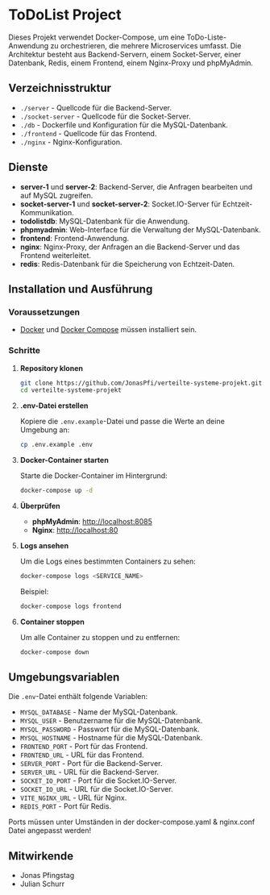 # ToDoList Project

Dieses Projekt verwendet Docker-Compose, um eine ToDo-Liste-Anwendung zu orchestrieren, die mehrere Microservices umfasst. Die Architektur besteht aus Backend-Servern, einem Socket-Server, einer Datenbank, Redis, einem Frontend, einem Nginx-Proxy und phpMyAdmin.

## Verzeichnisstruktur

- `./server` - Quellcode für die Backend-Server.
- `./socket-server` - Quellcode für die Socket-Server.
- `./db` - Dockerfile und Konfiguration für die MySQL-Datenbank.
- `./frontend` - Quellcode für das Frontend.
- `./nginx` - Nginx-Konfiguration.

## Dienste

- **server-1** und **server-2**: Backend-Server, die Anfragen bearbeiten und auf MySQL zugreifen.
- **socket-server-1** und **socket-server-2**: Socket.IO-Server für Echtzeit-Kommunikation.
- **todolistdb**: MySQL-Datenbank für die Anwendung.
- **phpmyadmin**: Web-Interface für die Verwaltung der MySQL-Datenbank.
- **frontend**: Frontend-Anwendung.
- **nginx**: Nginx-Proxy, der Anfragen an die Backend-Server und das Frontend weiterleitet.
- **redis**: Redis-Datenbank für die Speicherung von Echtzeit-Daten.

## Installation und Ausführung

### Voraussetzungen

- [Docker](https://www.docker.com/get-started) und [Docker Compose](https://docs.docker.com/compose/install/) müssen installiert sein.

### Schritte

1. **Repository klonen**

   ```bash
   git clone https://github.com/JonasPfi/verteilte-systeme-projekt.git
   cd verteilte-systeme-projekt
   ```

2. **.env-Datei erstellen**

   Kopiere die `.env.example`-Datei und passe die Werte an deine Umgebung an:

   ```bash
   cp .env.example .env
   ```

3. **Docker-Container starten**

   Starte die Docker-Container im Hintergrund:

   ```bash
   docker-compose up -d
   ```

4. **Überprüfen**

   - **phpMyAdmin**: [http://localhost:8085](http://localhost:8085)
   - **Nginx**: [http://localhost:80](http://localhost:80)

5. **Logs ansehen**

   Um die Logs eines bestimmten Containers zu sehen:

   ```bash
   docker-compose logs <SERVICE_NAME>
   ```

   Beispiel:

   ```bash
   docker-compose logs frontend
   ```

6. **Container stoppen**

   Um alle Container zu stoppen und zu entfernen:

   ```bash
   docker-compose down
   ```

## Umgebungsvariablen

Die `.env`-Datei enthält folgende Variablen:

- `MYSQL_DATABASE` - Name der MySQL-Datenbank.
- `MYSQL_USER` - Benutzername für die MySQL-Datenbank.
- `MYSQL_PASSWORD` - Passwort für die MySQL-Datenbank.
- `MYSQL_HOSTNAME` - Hostname für die MySQL-Datenbank.
- `FRONTEND_PORT` - Port für das Frontend.
- `FRONTEND_URL` - URL für das Frontend.
- `SERVER_PORT` - Port für die Backend-Server.
- `SERVER_URL` - URL für die Backend-Server.
- `SOCKET_IO_PORT` - Port für die Socket.IO-Server.
- `SOCKET_IO_URL` - URL für die Socket.IO-Server.
- `VITE_NGINX_URL` - URL für Nginx.
- `REDIS_PORT` - Port für Redis.

Ports müssen unter Umständen in der docker-compose.yaml & nginx.conf Datei angepasst werden!

## Mitwirkende

- Jonas Pfingstag 
- Julian Schurr
